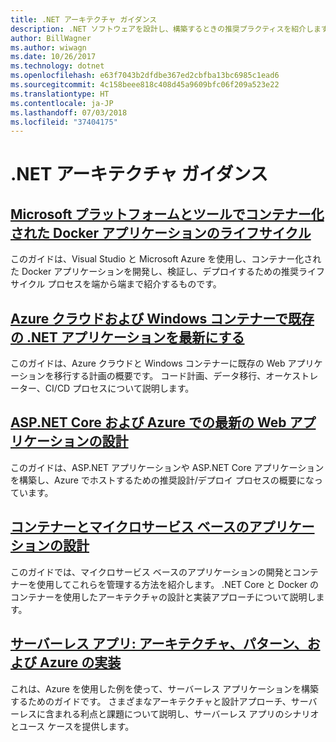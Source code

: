 ```yaml
---
title: .NET アーキテクチャ ガイダンス
description: .NET ソフトウェアを設計し、構築するときの推奨プラクティスを紹介します。
author: BillWagner
ms.author: wiwagn
ms.date: 10/26/2017
ms.technology: dotnet
ms.openlocfilehash: e63f7043b2dfdbe367ed2cbfba13bc6985c1ead6
ms.sourcegitcommit: 4c158beee818c408d45a9609bfc06f209a523e22
ms.translationtype: HT
ms.contentlocale: ja-JP
ms.lasthandoff: 07/03/2018
ms.locfileid: "37404175"
---
```

# <a name="net-architecture-guidance"></a>.NET アーキテクチャ ガイダンス

## <a name="containerized-docker-application-lifecycle-with-the-microsoft-platform-and-toolscontainerized-lifecycle-architectureindexmd"></a>[Microsoft プラットフォームとツールでコンテナー化された Docker アプリケーションのライフサイクル](./containerized-lifecycle-architecture/index.md)

このガイドは、Visual Studio と Microsoft Azure を使用し、コンテナー化された Docker アプリケーションを開発し、検証し、デプロイするための推奨ライフサイクル プロセスを端から端まで紹介するものです。

## <a name="modernize-existing-net-applications-with-azure-cloud-and-windows-containersmodernize-with-azure-and-containersindexmd"></a>[Azure クラウドおよび Windows コンテナーで既存の .NET アプリケーションを最新にする](./modernize-with-azure-and-containers/index.md)

このガイドは、Azure クラウドと Windows コンテナーに既存の Web アプリケーションを移行する計画の概要です。 コード計画、データ移行、オーケストレーター、CI/CD プロセスについて説明します。

## <a name="architect-modern-web-applications-with-aspnet-core-and-azuremodern-web-apps-azure-architectureindexmd"></a>[ASP.NET Core および Azure での最新の Web アプリケーションの設計](modern-web-apps-azure-architecture/index.md)

このガイドは、ASP.NET アプリケーションや ASP.NET Core アプリケーションを構築し、Azure でホストするための推奨設計/デプロイ プロセスの概要になっています。

## <a name="architecting-container-and-microservice-based-applicationsmicroservices-architectureindexmd"></a>[コンテナーとマイクロサービス ベースのアプリケーションの設計](microservices-architecture/index.md)

このガイドでは、マイクロサービス ベースのアプリケーションの開発とコンテナーを使用してこれらを管理する方法を紹介します。 .NET Core と Docker のコンテナーを使用したアーキテクチャの設計と実装アプローチについて説明します。

## <a name="serverless-apps-architecture-patterns-and-azure-implementationserverless-architectureindexmd"></a>[サーバーレス アプリ: アーキテクチャ、パターン、および Azure の実装](serverless-architecture/index.md)

これは、Azure を使用した例を使って、サーバーレス アプリケーションを構築するためのガイドです。 さまざまなアーキテクチャと設計アプローチ、サーバーレスに含まれる利点と課題について説明し、サーバーレス アプリのシナリオとユース ケースを提供します。
